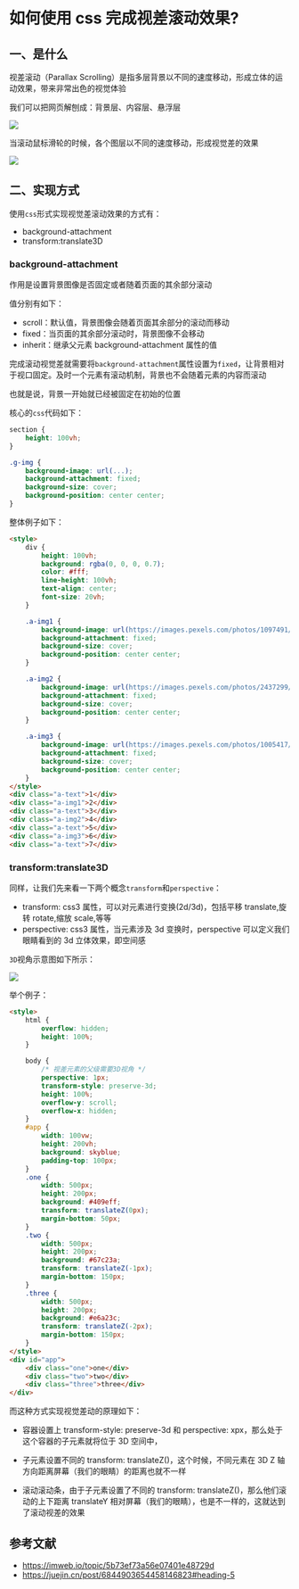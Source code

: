 # 如何使用 css 完成视差滚动效果?

## 一、是什么

视差滚动（Parallax Scrolling）是指多层背景以不同的速度移动，形成立体的运动效果，带来非常出色的视觉体验

我们可以把网页解刨成：背景层、内容层、悬浮层

![](../../image/interview-css-1.png)

当滚动鼠标滑轮的时候，各个图层以不同的速度移动，形成视觉差的效果

![](../../image/interview-css-2.png)

## 二、实现方式

使用`css`形式实现视觉差滚动效果的方式有：

- background-attachment
- transform:translate3D

### background-attachment

作用是设置背景图像是否固定或者随着页面的其余部分滚动

值分别有如下：

- scroll：默认值，背景图像会随着页面其余部分的滚动而移动
- fixed：当页面的其余部分滚动时，背景图像不会移动
- inherit：继承父元素 background-attachment 属性的值

完成滚动视觉差就需要将`background-attachment`属性设置为`fixed`，让背景相对于视口固定。及时一个元素有滚动机制，背景也不会随着元素的内容而滚动

也就是说，背景一开始就已经被固定在初始的位置

核心的`css`代码如下：

```css
section {
	height: 100vh;
}

.g-img {
	background-image: url(...);
	background-attachment: fixed;
	background-size: cover;
	background-position: center center;
}
```

整体例子如下：

```html
<style>
	div {
		height: 100vh;
		background: rgba(0, 0, 0, 0.7);
		color: #fff;
		line-height: 100vh;
		text-align: center;
		font-size: 20vh;
	}

	.a-img1 {
		background-image: url(https://images.pexels.com/photos/1097491/pexels-photo-1097491.jpeg);
		background-attachment: fixed;
		background-size: cover;
		background-position: center center;
	}

	.a-img2 {
		background-image: url(https://images.pexels.com/photos/2437299/pexels-photo-2437299.jpeg);
		background-attachment: fixed;
		background-size: cover;
		background-position: center center;
	}

	.a-img3 {
		background-image: url(https://images.pexels.com/photos/1005417/pexels-photo-1005417.jpeg);
		background-attachment: fixed;
		background-size: cover;
		background-position: center center;
	}
</style>
<div class="a-text">1</div>
<div class="a-img1">2</div>
<div class="a-text">3</div>
<div class="a-img2">4</div>
<div class="a-text">5</div>
<div class="a-img3">6</div>
<div class="a-text">7</div>
```

### transform:translate3D

同样，让我们先来看一下两个概念`transform`和`perspective`：

- transform: css3 属性，可以对元素进行变换(2d/3d)，包括平移 translate,旋转 rotate,缩放 scale,等等
- perspective: css3 属性，当元素涉及 3d 变换时，perspective 可以定义我们眼睛看到的 3d 立体效果，即空间感

`3D`视角示意图如下所示：

![](../../image/interview-css-3.png)

举个例子：

```html
<style>
	html {
		overflow: hidden;
		height: 100%;
	}

	body {
		/* 视差元素的父级需要3D视角 */
		perspective: 1px;
		transform-style: preserve-3d;
		height: 100%;
		overflow-y: scroll;
		overflow-x: hidden;
	}
	#app {
		width: 100vw;
		height: 200vh;
		background: skyblue;
		padding-top: 100px;
	}
	.one {
		width: 500px;
		height: 200px;
		background: #409eff;
		transform: translateZ(0px);
		margin-bottom: 50px;
	}
	.two {
		width: 500px;
		height: 200px;
		background: #67c23a;
		transform: translateZ(-1px);
		margin-bottom: 150px;
	}
	.three {
		width: 500px;
		height: 200px;
		background: #e6a23c;
		transform: translateZ(-2px);
		margin-bottom: 150px;
	}
</style>
<div id="app">
	<div class="one">one</div>
	<div class="two">two</div>
	<div class="three">three</div>
</div>
```

而这种方式实现视觉差动的原理如下：

- 容器设置上 transform-style: preserve-3d 和 perspective: xpx，那么处于这个容器的子元素就将位于 3D 空间中，

- 子元素设置不同的 transform: translateZ()，这个时候，不同元素在 3D Z 轴方向距离屏幕（我们的眼睛）的距离也就不一样

- 滚动滚动条，由于子元素设置了不同的 transform: translateZ()，那么他们滚动的上下距离 translateY 相对屏幕（我们的眼睛），也是不一样的，这就达到了滚动视差的效果

## 参考文献

- https://imweb.io/topic/5b73ef73a56e07401e48729d
- https://juejin.cn/post/6844903654458146823#heading-5
